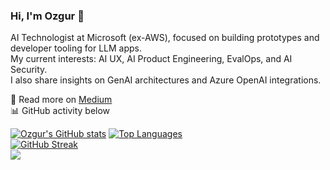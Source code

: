 ### Hi, I'm Ozgur 👋  

AI Technologist at Microsoft (ex-AWS), focused on building prototypes and developer tooling for LLM apps.  
My current interests: AI UX, AI Product Engineering, EvalOps, and AI Security.  
I also share insights on GenAI architectures and Azure OpenAI integrations.

📝 Read more on [Medium](https://cloudatlas.me)  
📊 GitHub activity below  

[![Ozgur's GitHub stats](https://github-readme-stats.vercel.app/api?username=ozgurgulerx&show_icons=true&theme=merko)](https://github.com/ozgurgulerx/github-readme-stats)
[![Top Languages](https://github-readme-stats.vercel.app/api/top-langs/?username=ozgurgulerx&layout=compact)](https://github.com/ozgurgulerx/github-readme-stats)  
[![GitHub Streak](https://streak-stats.demolab.com/?user=ozgurgulerx&theme=merko)](https://git.io/streak-stats)  
![](https://komarev.com/ghpvc/?username=ozgurgulerx&label=PROFILE+VIEWS)
